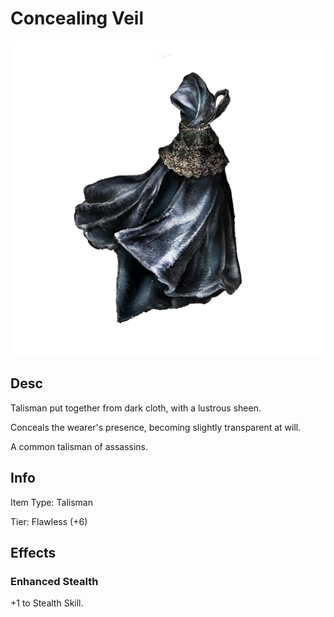 # Concealing Veil

![Copyrighted Image](ConcealingVeil.png)

## Desc

Talisman put together from dark cloth, with a lustrous sheen.

Conceals the wearer's presence, becoming slightly transparent at will.

A common talisman of assassins.

## Info

Item Type: Talisman

Tier: Flawless (+6)

## Effects

### Enhanced Stealth

+1 to Stealth Skill.
